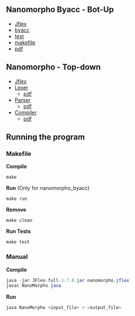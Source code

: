 

## Nanomorpho Byacc - Bot-Up
* [Jflex](nanomorpho_byacc/nanomorpho.flex)
* [byacc](nanomorpho_byacc/nanomorpho.byaccj)
* [test](nanomorpho_byacc/test.s)
* [makefile](nanomorpho_byacc/makefile)
* [pdf](nanomorpho_byacc/latex/nanomorpho_byacc.pdf)

## Nanomorpho - Top-down

* [Jflex](nanomorpho/nanomorpho/nanomorpho.flex)
* [Lexer](nanomorpho/nanomorpho/NanoMorphoLexer.java)
  * [pdf](nanomorpho/latex/scanner/scanner.pdf)
* [Parser](nanomorpho/nanomorpho/NanoMorphoParser.java)
  * [pdf](nanomorpho/latex/parser/parser.pdf)
* [Compiler](nanomorpho/nanomorpho/NanoMorphoCompiler.java)
  * [pdf](nanomorpho/latex/compiler/compiler.pdf)

## Running the program

### Makefile

**Compile**
```
make
```
**Run** (Only for nanomorpho_byacc)
```
make run
```
**Remove**
```
make clean
```
**Run Tests**
```
make test
```

### Manual

**Compile**
```java
java -jar JFlex-full-1.7.0.jar nanomorpho.jflex
javac NanoMorpho.java
```

**Run**
```java
java NanoMorpho <input_file> > <output_file>
```
